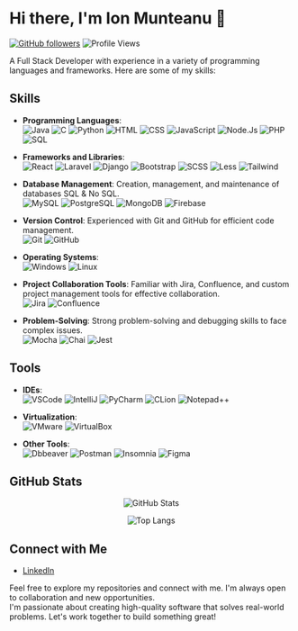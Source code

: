 # Hi there, I'm Ion Munteanu 👋
[![GitHub followers](https://img.shields.io/github/followers/MJonny4?style=social)](https://github.com/MJonny4) ![Profile Views](https://komarev.com/ghpvc/?username=MJonny4&color=brightgreen)

A Full Stack Developer with experience in a variety of programming languages and frameworks. Here are some of my skills:

## Skills
<p>

- **Programming Languages**: <br>
![Java](https://img.shields.io/badge/java-%23ED8B00.svg?style=for-the-badge&logo=openjdk&logoColor=white) ![C](https://img.shields.io/badge/C-00599C?style=for-the-badge&logo=c&logoColor=white) ![Python](https://img.shields.io/badge/python-%2314354C.svg?style=for-the-badge&logo=python&logoColor=white) ![HTML](https://img.shields.io/badge/html5-%23E34F26.svg?style=for-the-badge&logo=html5&logoColor=white) ![CSS](https://img.shields.io/badge/css3-%231572B6.svg?style=for-the-badge&logo=css3&logoColor=white) ![JavaScript](https://img.shields.io/badge/javascript-%23323330.svg?style=for-the-badge&logo=javascript&logoColor=%23F7DF1E) ![Node.Js](https://img.shields.io/badge/Node%20js-339933?style=for-the-badge&logo=nodedotjs&logoColor=white) ![PHP](https://img.shields.io/badge/php-%23777BB4.svg?style=for-the-badge&logo=php&logoColor=white) ![SQL](https://img.shields.io/badge/SQL-00000F?style=for-the-badge&logo=postgresql&logoColor=white)
</p>
<p>

- **Frameworks and Libraries**: <br> ![React](https://img.shields.io/badge/react-%2320232a.svg?style=for-the-badge&logo=react&logoColor=61DAFB) ![Laravel](https://img.shields.io/badge/Laravel-FF2D20?style=for-the-badge&logo=laravel&logoColor=white) ![Django](https://img.shields.io/badge/Django-092E20?style=for-the-badge&logo=django&logoColor=white) ![Bootstrap](https://img.shields.io/badge/Bootstrap-563D7C?style=for-the-badge&logo=bootstrap&logoColor=white) ![SCSS](https://img.shields.io/badge/Sass-CC6699?style=for-the-badge&logo=sass&logoColor=white) ![Less](https://img.shields.io/badge/LESS-2B4C80?style=for-the-badge&logo=less&logoColor=white) ![Tailwind](https://img.shields.io/badge/Tailwind_CSS-38B2AC?style=for-the-badge&logo=tailwind-css&logoColor=white)
</p>
<p>

- **Database Management**: Creation, management, and maintenance of databases SQL & No SQL. <br> ![MySQL](https://img.shields.io/badge/MySQL-00000F?style=for-the-badge&logo=mysql&logoColor=white) ![PostgreSQL](https://img.shields.io/badge/PostgreSQL-316192?style=for-the-badge&logo=postgresql&logoColor=white) ![MongoDB](https://img.shields.io/badge/MongoDB-4EA94B?style=for-the-badge&logo=mongodb&logoColor=white) ![Firebase](https://img.shields.io/badge/firebase-%23039BE5.svg?style=for-the-badge&logo=firebase)
</p>

<p>

- **Version Control**: Experienced with Git and GitHub for efficient code management. <br> ![Git](https://img.shields.io/badge/git-%23F05033.svg?style=for-the-badge&logo=git&logoColor=white) ![GitHub](https://img.shields.io/badge/github-%23121011.svg?style=for-the-badge&logo=github&logoColor=white)
</p>
<p>

- **Operating Systems**: <br> ![Windows](https://img.shields.io/badge/Windows-0078D6?style=for-the-badge&logo=windows&logoColor=white) ![Linux](https://img.shields.io/badge/Linux-FCC624?style=for-the-badge&logo=linux&logoColor=black)
</p>
<p>

- **Project Collaboration Tools**: Familiar with Jira, Confluence, and custom project management tools for effective collaboration. <br> ![Jira](https://img.shields.io/badge/Jira-0052CC?style=for-the-badge&logo=jira&logoColor=white) ![Confluence](https://img.shields.io/badge/Confluence-172B4D?style=for-the-badge&logo=confluence&logoColor=white)
</p>
<p>

- **Problem-Solving**: Strong problem-solving and debugging skills to face complex issues. <br> ![Mocha](https://img.shields.io/badge/Mocha-8D6748?style=for-the-badge&logo=Mocha&logoColor=white) ![Chai](https://img.shields.io/badge/Chai-A30701?style=for-the-badge&logo=Chai&logoColor=white) ![Jest](https://img.shields.io/badge/Jest-C21325?style=for-the-badge&logo=Jest&logoColor=white)
</p>

<!-- ## Projects -->

## Tools
<p>

- **IDEs**: <br> ![VSCode](https://img.shields.io/badge/VSCode-0078D4?style=for-the-badge&logo=visual-studio-code&logoColor=white) ![IntelliJ](https://img.shields.io/badge/IntelliJ%20IDEA-000000.svg?style=for-the-badge&logo=intellij-idea&logoColor=white) ![PyCharm](https://img.shields.io/badge/PyCharm-000000.svg?style=for-the-badge&logo=PyCharm&logoColor=white) ![CLion](https://img.shields.io/badge/CLion-000000.svg?style=for-the-badge&logo=CLion&logoColor=white) ![Notepad++](https://img.shields.io/badge/Notepad++-90E59A?style=for-the-badge&logo=Notepad%2B%2B&logoColor=black)
</p>

<p>

- **Virtualization**: <br> ![VMware](https://img.shields.io/badge/VMware-607078?style=for-the-badge&logo=VMware&logoColor=white) ![VirtualBox](https://img.shields.io/badge/VirtualBox-183A61?style=for-the-badge&logo=VirtualBox&logoColor=white)
</p>

<p>

- **Other Tools**: <br> ![Dbbeaver](https://img.shields.io/badge/DBBeaver-000000?style=for-the-badge&logo=DBBeaver&logoColor=white) ![Postman](https://img.shields.io/badge/Postman-FF6C37?style=for-the-badge&logo=postman&logoColor=white) ![Insomnia](https://img.shields.io/badge/Insomnia-5849BE?style=for-the-badge&logo=insomnia&logoColor=white) ![Figma](https://img.shields.io/badge/Figma-F24E1E?style=for-the-badge&logo=figma&logoColor=white)
</p>

## GitHub Stats
<div align="center">

![GitHub Stats](https://github-readme-stats.vercel.app/api?username=MJonny4&show_icons=true&theme=dark)

![Top Langs](https://github-readme-stats.vercel.app/api/top-langs/?username=MJonny4&layout=compact&theme=dark)
</div>

## Connect with Me
- [LinkedIn](https://www.linkedin.com/in/imunteanu04/)

<p>
Feel free to explore my repositories and connect with me. I'm always open to collaboration and new opportunities.<br>
I'm passionate about creating high-quality software that solves real-world problems. Let's work together to build something great!
</p>
